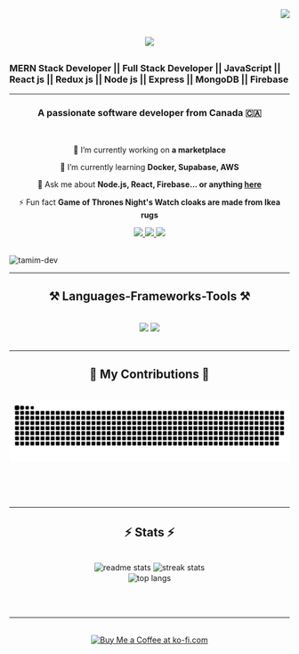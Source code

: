 <img align="right" src="https://visitor-badge.laobi.icu/badge?page_id=devs-sourav.devs-sourav" />

<h1 align="center">
    <img src="https://readme-typing-svg.herokuapp.com?font=Nunito+Sans&weight=700&size=35&duration=4000&pause=800&color=2859FF&background=FFFFFF00&center=true&vCenter=true&random=false&width=460&height=100&lines=Hey+I'm+%F0%9F%91%8B+Sourav+Acherjee;I'm+Mernstack+Developer+%F0%9F%A7%91%E2%80%8D%F0%9F%92%BB;I'm+Fullstack+Developer+%F0%9F%A7%91%E2%80%8D%F0%9F%92%BB;I'm+Frontend+Developer+%F0%9F%A7%91%E2%80%8D%F0%9F%92%BB;I'm+Backend+Developer+%F0%9F%A7%91%E2%80%8D%F0%9F%92%BB;I'm+React+JS+Developer+%F0%9F%A7%91%E2%80%8D%F0%9F%92%BB;I'm+Node+JS+Developer+%F0%9F%A7%91%E2%80%8D%F0%9F%92%BB;I'm+JavaScript+Developer+%F0%9F%A7%91%E2%80%8D%F0%9F%92%BB;" />
</h1>

<h3 align="left">MERN Stack Developer || Full Stack Developer || JavaScript || React js || Redux js || Node js || Express || MongoDB || Firebase</h3>

<hr/>

<h3 align="center">A passionate software developer from Canada 🇨🇦</h3>

<br/>

<div align="center">
 
 🔭 I’m currently working on **a marketplace**
 
 🌱 I’m currently learning **Docker, Supabase, AWS**

💬 Ask me about **Node.js, React, Firebase... or anything [here](https://github.com/salesp07/salesp07/issues)**

⚡ Fun fact **Game of Thrones Night's Watch cloaks are made from Ikea rugs**

 </div>
 
 
<div align="center"> 
  <a href="mailto:pedro.sales.muniz@gmail.com">
    <img src="https://img.shields.io/badge/Gmail-333333?style=for-the-badge&logo=gmail&logoColor=red" />
  </a>
  <a href="https://linkedin.com/in/pedro-sales-muniz" target="_blank">
    <img src="https://img.shields.io/badge/LinkedIn-0077B5?style=for-the-badge&logo=linkedin&logoColor=white" target="_blank" />
  </a>
  <a href="https://salesp07.github.io" target="_blank">
     <img src="https://img.shields.io/badge/Portfolio-FF5722?style=for-the-badge&logo=todoist&logoColor=white" target="_blank" /> <!-- sqlite, safari, google-chrome are other good icon options -->
  </a>
</div>


<br clear="both">

<p align="left"> <img src="https://komarev.com/ghpvc/?username=tamim-dev&label=Profile%20views&color=0e75b6&style=flat" alt="tamim-dev" /> </p>

 <hr/>
 
<h2 align="center">⚒️ Languages-Frameworks-Tools ⚒️</h2>
<br/>
<div align="center">
    <img src="https://skillicons.dev/icons?i=react,bootstrap,mui,html,css,vscode,github,figma,tailwind,git,r" />
    <img src="https://skillicons.dev/icons?i=nodejs,python,javascript,typescript,express,firebase,mongodb,c,java,nextjs,mysql,flask" /><br>
</div>

<br/>
<hr/>

<div align="center">
  <h2>🐍 My Contributions 🐍</h2>
  <br>
  <img alt="snake eating my contributions" src="https://raw.githubusercontent.com/devs-sourav/devs-sourav/output/github-contribution-grid-snake.svg" />
  
  <br/><br/><br/>
</div>

<hr/>

<h2 align="center">⚡ Stats ⚡</h2>
<br>
<div align=center>
  <img width=390 src="https://github-readme-streak-stats.herokuapp.com/?user=devs-sourav&theme=react&hide_border=false"  alt="readme stats" />
  <img width=390 src="https://github-readme-stats.vercel.app/api?username=devs-sourav&theme=react&hide_border=false&include_all_commits=false&count_private=false" alt="streak stats"/>
  <br/>
  <img width=390 align="center" src="https://github-readme-stats.vercel.app/api/top-langs/?username=devs-sourav&theme=react&hide_border=false&include_all_commits=false&count_private=false&layout=compact" alt="top langs" />
</div>

<br/><br/>

<hr/>

<br/>

<div align="center">
<a href='https://ko-fi.com/souravacharjee' target='_blank'><img height='64' style='border:0px;height:64px;' src='https://storage.ko-fi.com/cdn/kofi1.png?v=3' border='0' alt='Buy Me a Coffee at ko-fi.com' /></a>
</div>

<br/>
